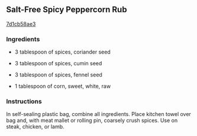 ## Salt-Free Spicy Peppercorn Rub

[7d1cb58ae3](http://www.delish.com/recipefinder/salt-free-spicy-peppercorn-rub-ghk0208)

### Ingredients

 - 3 tablespoon of spices, coriander seed

 - 3 tablespoon of spices, cumin seed

 - 3 tablespoon of spices, fennel seed

 - 1 tablespoon of corn, sweet, white, raw

### Instructions

In self-sealing plastic bag, combine all ingredients. Place kitchen towel over bag and, with meat mallet or rolling pin, coarsely crush spices. Use on steak, chicken, or lamb.